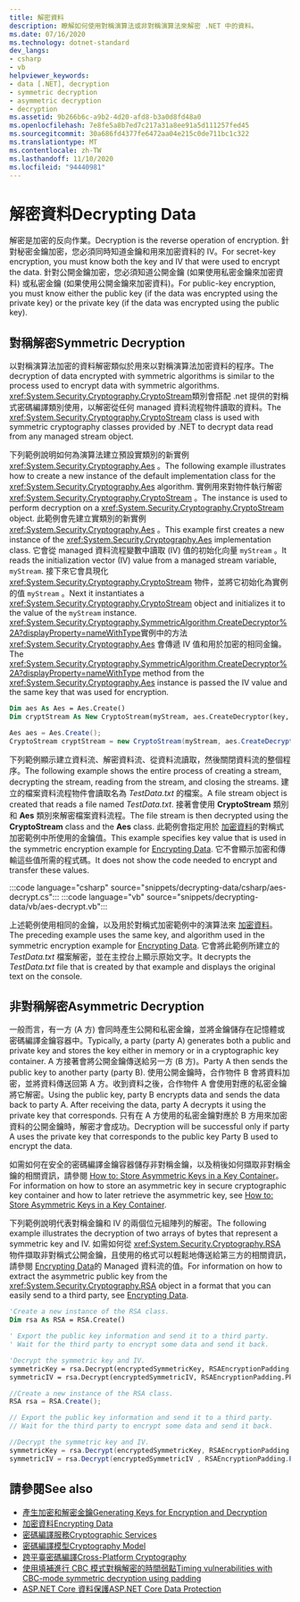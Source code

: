 ```yaml
---
title: 解密資料
description: 瞭解如何使用對稱演算法或非對稱演算法來解密 .NET 中的資料。
ms.date: 07/16/2020
ms.technology: dotnet-standard
dev_langs:
- csharp
- vb
helpviewer_keywords:
- data [.NET], decryption
- symmetric decryption
- asymmetric decryption
- decryption
ms.assetid: 9b266b6c-a9b2-4d20-afd8-b3a0d8fd48a0
ms.openlocfilehash: 7e8fe5a8b7ed7c217a31a8ee91a5d111257fed45
ms.sourcegitcommit: 30a686fd4377fe6472aa04e215c0de711bc1c322
ms.translationtype: MT
ms.contentlocale: zh-TW
ms.lasthandoff: 11/10/2020
ms.locfileid: "94440981"
---
```

# <a name="decrypting-data"></a><span data-ttu-id="2bb4f-103">解密資料</span><span class="sxs-lookup"><span data-stu-id="2bb4f-103">Decrypting Data</span></span>

<span data-ttu-id="2bb4f-104">解密是加密的反向作業。</span><span class="sxs-lookup"><span data-stu-id="2bb4f-104">Decryption is the reverse operation of encryption.</span></span> <span data-ttu-id="2bb4f-105">針對秘密金鑰加密，您必須同時知道金鑰和用來加密資料的 IV。</span><span class="sxs-lookup"><span data-stu-id="2bb4f-105">For secret-key encryption, you must know both the key and IV that were used to encrypt the data.</span></span> <span data-ttu-id="2bb4f-106">針對公開金鑰加密，您必須知道公開金鑰 (如果使用私密金鑰來加密資料) 或私密金鑰 (如果使用公開金鑰來加密資料)。</span><span class="sxs-lookup"><span data-stu-id="2bb4f-106">For public-key encryption, you must know either the public key (if the data was encrypted using the private key) or the private key (if the data was encrypted using the public key).</span></span>

## <a name="symmetric-decryption"></a><span data-ttu-id="2bb4f-107">對稱解密</span><span class="sxs-lookup"><span data-stu-id="2bb4f-107">Symmetric Decryption</span></span>

<span data-ttu-id="2bb4f-108">以對稱演算法加密的資料解密類似於用來以對稱演算法加密資料的程序。</span><span class="sxs-lookup"><span data-stu-id="2bb4f-108">The decryption of data encrypted with symmetric algorithms is similar to the process used to encrypt data with symmetric algorithms.</span></span> <span data-ttu-id="2bb4f-109"><xref:System.Security.Cryptography.CryptoStream>類別會搭配 .net 提供的對稱式密碼編譯類別使用，以解密從任何 managed 資料流程物件讀取的資料。</span><span class="sxs-lookup"><span data-stu-id="2bb4f-109">The <xref:System.Security.Cryptography.CryptoStream> class is used with symmetric cryptography classes provided by .NET to decrypt data read from any managed stream object.</span></span>

<span data-ttu-id="2bb4f-110">下列範例說明如何為演算法建立預設實類別的新實例 <xref:System.Security.Cryptography.Aes> 。</span><span class="sxs-lookup"><span data-stu-id="2bb4f-110">The following example illustrates how to create a new instance of the default implementation class for the <xref:System.Security.Cryptography.Aes> algorithm.</span></span> <span data-ttu-id="2bb4f-111">實例用來對物件執行解密 <xref:System.Security.Cryptography.CryptoStream> 。</span><span class="sxs-lookup"><span data-stu-id="2bb4f-111">The instance is used to perform decryption on a <xref:System.Security.Cryptography.CryptoStream> object.</span></span> <span data-ttu-id="2bb4f-112">此範例會先建立實類別的新實例 <xref:System.Security.Cryptography.Aes> 。</span><span class="sxs-lookup"><span data-stu-id="2bb4f-112">This example first creates a new instance of the <xref:System.Security.Cryptography.Aes> implementation class.</span></span> <span data-ttu-id="2bb4f-113">它會從 managed 資料流程變數中讀取 (IV) 值的初始化向量 `myStream` 。</span><span class="sxs-lookup"><span data-stu-id="2bb4f-113">It reads the initialization vector (IV) value from a managed stream variable, `myStream`.</span></span> <span data-ttu-id="2bb4f-114">接下來它會具現化 <xref:System.Security.Cryptography.CryptoStream> 物件，並將它初始化為實例的值 `myStream` 。</span><span class="sxs-lookup"><span data-stu-id="2bb4f-114">Next it instantiates a <xref:System.Security.Cryptography.CryptoStream> object and initializes it to the value of the `myStream` instance.</span></span> <span data-ttu-id="2bb4f-115"><xref:System.Security.Cryptography.SymmetricAlgorithm.CreateDecryptor%2A?displayProperty=nameWithType>實例中的方法 <xref:System.Security.Cryptography.Aes> 會傳遞 IV 值和用於加密的相同金鑰。</span><span class="sxs-lookup"><span data-stu-id="2bb4f-115">The <xref:System.Security.Cryptography.SymmetricAlgorithm.CreateDecryptor%2A?displayProperty=nameWithType> method from the <xref:System.Security.Cryptography.Aes> instance is passed the IV value and the same key that was used for encryption.</span></span>

```vb
Dim aes As Aes = Aes.Create()
Dim cryptStream As New CryptoStream(myStream, aes.CreateDecryptor(key, iv), CryptoStreamMode.Read)
```

```csharp
Aes aes = Aes.Create();
CryptoStream cryptStream = new CryptoStream(myStream, aes.CreateDecryptor(key, iv), CryptoStreamMode.Read);
```

<span data-ttu-id="2bb4f-116">下列範例顯示建立資料流、解密資料流、從資料流讀取，然後關閉資料流的整個程序。</span><span class="sxs-lookup"><span data-stu-id="2bb4f-116">The following example shows the entire process of creating a stream, decrypting the stream, reading from the stream, and closing the streams.</span></span> <span data-ttu-id="2bb4f-117">建立的檔案資料流程物件會讀取名為 *TestData.txt* 的檔案。</span><span class="sxs-lookup"><span data-stu-id="2bb4f-117">A file stream object is created that reads a file named *TestData.txt*.</span></span> <span data-ttu-id="2bb4f-118">接著會使用 **CryptoStream** 類別和 **Aes** 類別來解密檔案資料流程。</span><span class="sxs-lookup"><span data-stu-id="2bb4f-118">The file stream is then decrypted using the **CryptoStream** class and the **Aes** class.</span></span> <span data-ttu-id="2bb4f-119">此範例會指定用於 [加密資料](encrypting-data.md)的對稱式加密範例中所使用的金鑰值。</span><span class="sxs-lookup"><span data-stu-id="2bb4f-119">This example specifies key value that is used in the symmetric encryption example for [Encrypting Data](encrypting-data.md).</span></span> <span data-ttu-id="2bb4f-120">它不會顯示加密和傳輸這些值所需的程式碼。</span><span class="sxs-lookup"><span data-stu-id="2bb4f-120">It does not show the code needed to encrypt and transfer these values.</span></span>

:::code language="csharp" source="snippets/decrypting-data/csharp/aes-decrypt.cs":::
:::code language="vb" source="snippets/decrypting-data/vb/aes-decrypt.vb":::

<span data-ttu-id="2bb4f-121">上述範例使用相同的金鑰，以及用於對稱式加密範例中的演算法來 [加密資料](encrypting-data.md)。</span><span class="sxs-lookup"><span data-stu-id="2bb4f-121">The preceding example uses the same key, and algorithm used in the symmetric encryption example for [Encrypting Data](encrypting-data.md).</span></span> <span data-ttu-id="2bb4f-122">它會將此範例所建立的 *TestData.txt* 檔案解密，並在主控台上顯示原始文字。</span><span class="sxs-lookup"><span data-stu-id="2bb4f-122">It decrypts the *TestData.txt* file that is created by that example and displays the original text on the console.</span></span>

## <a name="asymmetric-decryption"></a><span data-ttu-id="2bb4f-123">非對稱解密</span><span class="sxs-lookup"><span data-stu-id="2bb4f-123">Asymmetric Decryption</span></span>

<span data-ttu-id="2bb4f-124">一般而言，有一方 (A 方) 會同時產生公開和私密金鑰，並將金鑰儲存在記憶體或密碼編譯金鑰容器中。</span><span class="sxs-lookup"><span data-stu-id="2bb4f-124">Typically, a party (party A) generates both a public and private key and stores the key either in memory or in a cryptographic key container.</span></span> <span data-ttu-id="2bb4f-125">A 方接著會將公開金鑰傳送給另一方 (B 方)。</span><span class="sxs-lookup"><span data-stu-id="2bb4f-125">Party A then sends the public key to another party (party B).</span></span> <span data-ttu-id="2bb4f-126">使用公開金鑰時，合作物件 B 會將資料加密，並將資料傳送回第 A 方。收到資料之後，合作物件 A 會使用對應的私密金鑰將它解密。</span><span class="sxs-lookup"><span data-stu-id="2bb4f-126">Using the public key, party B encrypts data and sends the data back to party A. After receiving the data, party A decrypts it using the private key that corresponds.</span></span> <span data-ttu-id="2bb4f-127">只有在 A 方使用的私密金鑰對應於 B 方用來加密資料的公開金鑰時，解密才會成功。</span><span class="sxs-lookup"><span data-stu-id="2bb4f-127">Decryption will be successful only if party A uses the private key that corresponds to the public key Party B used to encrypt the data.</span></span>

<span data-ttu-id="2bb4f-128">如需如何在安全的密碼編譯金鑰容器儲存非對稱金鑰，以及稍後如何擷取非對稱金鑰的相關資訊，請參閱 [How to: Store Asymmetric Keys in a Key Container](how-to-store-asymmetric-keys-in-a-key-container.md)。</span><span class="sxs-lookup"><span data-stu-id="2bb4f-128">For information on how to store an asymmetric key in secure cryptographic key container and how to later retrieve the asymmetric key, see [How to: Store Asymmetric Keys in a Key Container](how-to-store-asymmetric-keys-in-a-key-container.md).</span></span>

<span data-ttu-id="2bb4f-129">下列範例說明代表對稱金鑰和 IV 的兩個位元組陣列的解密。</span><span class="sxs-lookup"><span data-stu-id="2bb4f-129">The following example illustrates the decryption of two arrays of bytes that represent a symmetric key and IV.</span></span> <span data-ttu-id="2bb4f-130">如需如何從 <xref:System.Security.Cryptography.RSA> 物件擷取非對稱式公開金鑰，且使用的格式可以輕鬆地傳送給第三方的相關資訊，請參閱 [Encrypting Data](encrypting-data.md)的 Managed 資料流的值。</span><span class="sxs-lookup"><span data-stu-id="2bb4f-130">For information on how to extract the asymmetric public key from the <xref:System.Security.Cryptography.RSA> object in a format that you can easily send to a third party, see [Encrypting Data](encrypting-data.md).</span></span>

```vb
'Create a new instance of the RSA class.
Dim rsa As RSA = RSA.Create()

' Export the public key information and send it to a third party.
' Wait for the third party to encrypt some data and send it back.

'Decrypt the symmetric key and IV.
symmetricKey = rsa.Decrypt(encryptedSymmetricKey, RSAEncryptionPadding.Pkcs1)
symmetricIV = rsa.Decrypt(encryptedSymmetricIV, RSAEncryptionPadding.Pkcs1)
```

```csharp
//Create a new instance of the RSA class.
RSA rsa = RSA.Create();

// Export the public key information and send it to a third party.
// Wait for the third party to encrypt some data and send it back.

//Decrypt the symmetric key and IV.
symmetricKey = rsa.Decrypt(encryptedSymmetricKey, RSAEncryptionPadding.Pkcs1);
symmetricIV = rsa.Decrypt(encryptedSymmetricIV , RSAEncryptionPadding.Pkcs1);
```

## <a name="see-also"></a><span data-ttu-id="2bb4f-131">請參閱</span><span class="sxs-lookup"><span data-stu-id="2bb4f-131">See also</span></span>

- [<span data-ttu-id="2bb4f-132">產生加密和解密金鑰</span><span class="sxs-lookup"><span data-stu-id="2bb4f-132">Generating Keys for Encryption and Decryption</span></span>](generating-keys-for-encryption-and-decryption.md)
- [<span data-ttu-id="2bb4f-133">加密資料</span><span class="sxs-lookup"><span data-stu-id="2bb4f-133">Encrypting Data</span></span>](encrypting-data.md)
- [<span data-ttu-id="2bb4f-134">密碼編譯服務</span><span class="sxs-lookup"><span data-stu-id="2bb4f-134">Cryptographic Services</span></span>](cryptographic-services.md)
- [<span data-ttu-id="2bb4f-135">密碼編譯模型</span><span class="sxs-lookup"><span data-stu-id="2bb4f-135">Cryptography Model</span></span>](cryptography-model.md)
- [<span data-ttu-id="2bb4f-136">跨平臺密碼編譯</span><span class="sxs-lookup"><span data-stu-id="2bb4f-136">Cross-Platform Cryptography</span></span>](cross-platform-cryptography.md)
- [<span data-ttu-id="2bb4f-137">使用填補進行 CBC 模式對稱解密的時間弱點</span><span class="sxs-lookup"><span data-stu-id="2bb4f-137">Timing vulnerabilities with CBC-mode symmetric decryption using padding</span></span>](vulnerabilities-cbc-mode.md)
- [<span data-ttu-id="2bb4f-138">ASP.NET Core 資料保護</span><span class="sxs-lookup"><span data-stu-id="2bb4f-138">ASP.NET Core Data Protection</span></span>](/aspnet/core/security/data-protection/introduction)
